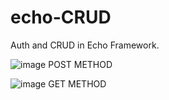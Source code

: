 # echo-CRUD
Auth and CRUD in Echo Framework.

![image](https://user-images.githubusercontent.com/106155587/224694503-c2cfb54b-5256-4737-bb08-2c591c052b74.png)
POST METHOD

![image](https://user-images.githubusercontent.com/106155587/224694571-2aac0858-3a6d-49e6-aad3-3eea3481a813.png)
GET METHOD
